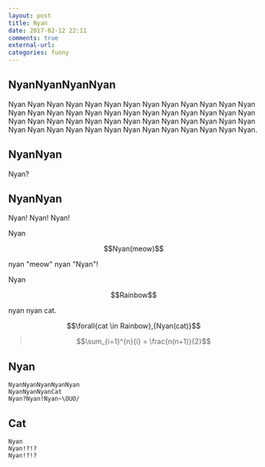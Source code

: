 ```yaml
---
layout: post
title: Nyan
date: 2017-02-12 22:11
comments: true
external-url:
categories: funny
---
```


## NyanNyanNyanNyan
Nyan Nyan Nyan Nyan Nyan Nyan Nyan Nyan Nyan Nyan Nyan Nyan Nyan Nyan Nyan Nyan Nyan Nyan Nyan Nyan Nyan Nyan Nyan Nyan Nyan Nyan Nyan Nyan Nyan Nyan Nyan Nyan Nyan Nyan Nyan Nyan Nyan Nyan Nyan Nyan Nyan Nyan Nyan Nyan Nyan Nyan Nyan Nyan Nyan Nyan Nyan Nyan.

## NyanNyan
Nyan?

## NyanNyan
Nyan!
Nyan!
Nyan!

Nyan 

<center>
$$Nyan(meow)$$ 
</center>

nyan "meow" nyan "Nyan"!

Nyan

<center>
$$Rainbow$$
</center>

nyan nyan cat.

<center>
$$\forall{cat \in Rainbow},{Nyan(cat)}$$
</center>

> $$\sum_{i=1}^{n}{i} = \frac{n(n+1)}{2}$$

## Nyan
```
NyanNyanNyanNyanNyan
NyanNyanNyanCat
Nyan?Nyan!Nyan~\OUO/
```

## Cat
```
Nyan
Nyan!?!?
Nyan!?!?
```

